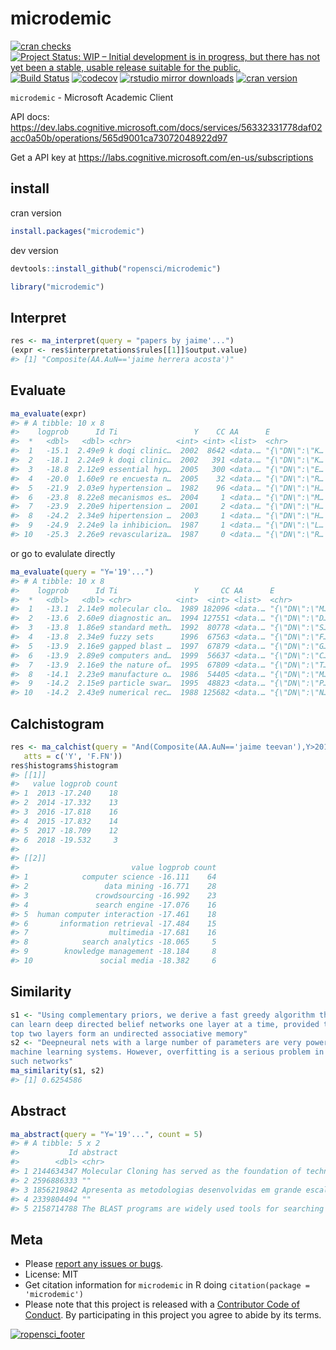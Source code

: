 microdemic
==========



[![cran checks](https://cranchecks.info/badges/worst/microdemic)](https://cranchecks.info/pkgs/microdemic)
[![Project Status: WIP – Initial development is in progress, but there has not yet been a stable, usable release suitable for the public.](http://www.repostatus.org/badges/latest/wip.svg)](http://www.repostatus.org/#wip)
[![Build Status](https://travis-ci.org/ropensci/microdemic.svg?branch=master)](https://travis-ci.org/ropensci/microdemic)
[![codecov](https://codecov.io/gh/ropensci/microdemic/branch/master/graph/badge.svg)](https://codecov.io/gh/ropensci/microdemic)
[![rstudio mirror downloads](https://cranlogs.r-pkg.org/badges/microdemic)](https://github.com/metacran/cranlogs.app)
[![cran version](https://www.r-pkg.org/badges/version/microdemic)](https://cran.r-project.org/package=microdemic)

`microdemic` - Microsoft Academic Client

API docs: <https://dev.labs.cognitive.microsoft.com/docs/services/56332331778daf02acc0a50b/operations/565d9001ca73072048922d97>

Get a API key at <https://labs.cognitive.microsoft.com/en-us/subscriptions>

## install

cran version


```r
install.packages("microdemic")
```

dev version


```r
devtools::install_github("ropensci/microdemic")
```


```r
library("microdemic")
```

## Interpret


```r
res <- ma_interpret(query = "papers by jaime'...")
(expr <- res$interpretations$rules[[1]]$output.value)
#> [1] "Composite(AA.AuN=='jaime herrera acosta')"
```

## Evaluate


```r
ma_evaluate(expr)
#> # A tibble: 10 x 8
#>    logprob      Id Ti                 Y    CC AA      E             J.JN  
#>  *   <dbl>   <dbl> <chr>          <int> <int> <list>  <chr>         <chr> 
#>  1   -15.1  2.49e9 k doqi clinic…  2002  8642 <data.… "{\"DN\":\"K… amer …
#>  2   -18.1  2.24e9 k doqi clinic…  2002   391 <data.… "{\"DN\":\"K… amer …
#>  3   -18.8  2.12e9 essential hyp…  2005   300 <data.… "{\"DN\":\"E… j ame…
#>  4   -20.0  1.60e9 re encuesta n…  2005    32 <data.… "{\"DN\":\"R… rev p…
#>  5   -21.9  2.03e9 hypertension …  1982    96 <data.… "{\"DN\":\"H… kidne…
#>  6   -23.8  8.22e8 mecanismos es…  2004     1 <data.… "{\"DN\":\"M… rev p…
#>  7   -23.9  2.20e9 hipertension …  2001     2 <data.… "{\"DN\":\"H… rev p…
#>  8   -24.2  2.34e9 hipertension …  2003     1 <data.… "{\"DN\":\"H… rev p…
#>  9   -24.9  2.24e9 la inhibicion…  1987     1 <data.… "{\"DN\":\"L… rev i…
#> 10   -25.3  2.26e9 revasculariza…  1987     0 <data.… "{\"DN\":\"R… <NA>
```

or go to evalulate directly


```r
ma_evaluate(query = "Y='19'...")
#> # A tibble: 10 x 8
#>    logprob      Id Ti                 Y     CC AA      E             J.JN 
#>  *   <dbl>   <dbl> <chr>          <int>  <int> <list>  <chr>         <chr>
#>  1   -13.1  2.14e9 molecular clo…  1989 182096 <data.… "{\"DN\":\"M… <NA> 
#>  2   -13.6  2.60e9 diagnostic an…  1994 127551 <data.… "{\"DN\":\"D… <NA> 
#>  3   -13.8  1.86e9 standard meth…  1992  80778 <data.… "{\"DN\":\"S… <NA> 
#>  4   -13.8  2.34e9 fuzzy sets      1996  67563 <data.… "{\"DN\":\"F… <NA> 
#>  5   -13.9  2.16e9 gapped blast …  1997  67879 <data.… "{\"DN\":\"G… nar  
#>  6   -13.9  2.89e9 computers and…  1999  56637 <data.… "{\"DN\":\"C… <NA> 
#>  7   -13.9  2.16e9 the nature of…  1995  67809 <data.… "{\"DN\":\"T… <NA> 
#>  8   -14.1  2.23e9 manufacture o…  1986  54405 <data.… "{\"DN\":\"M… <NA> 
#>  9   -14.2  2.15e9 particle swar…  1995  48823 <data.… "{\"DN\":\"P… <NA> 
#> 10   -14.2  2.43e9 numerical rec…  1988 125682 <data.… "{\"DN\":\"N… <NA>
```

## Calchistogram


```r
res <- ma_calchist(query = "And(Composite(AA.AuN=='jaime teevan'),Y>2012)",
   atts = c('Y', 'F.FN'))
res$histograms$histogram
#> [[1]]
#>   value logprob count
#> 1  2013 -17.240    18
#> 2  2014 -17.332    13
#> 3  2016 -17.818    16
#> 4  2015 -17.832    14
#> 5  2017 -18.709    12
#> 6  2018 -19.532     3
#> 
#> [[2]]
#>                         value logprob count
#> 1            computer science -16.111    64
#> 2                 data mining -16.771    28
#> 3               crowdsourcing -16.992    23
#> 4               search engine -17.076    16
#> 5  human computer interaction -17.461    18
#> 6       information retrieval -17.484    15
#> 7                  multimedia -17.681    16
#> 8            search analytics -18.065     5
#> 9        knowledge management -18.184     8
#> 10               social media -18.382     6
```

## Similarity


```r
s1 <- "Using complementary priors, we derive a fast greedy algorithm that
can learn deep directed belief networks one layer at a time, provided the
top two layers form an undirected associative memory"
s2 <- "Deepneural nets with a large number of parameters are very powerful
machine learning systems. However, overfitting is a serious problem in
such networks"
ma_similarity(s1, s2)
#> [1] 0.6254586
```

## Abstract


```r
ma_abstract(query = "Y='19'...", count = 5)
#> # A tibble: 5 x 2
#>           Id abstract                                                     
#>        <dbl> <chr>                                                        
#> 1 2144634347 Molecular Cloning has served as the foundation of technical …
#> 2 2596886333 ""                                                           
#> 3 1856219842 Apresenta as metodologias desenvolvidas em grande escala par…
#> 4 2339804494 ""                                                           
#> 5 2158714788 The BLAST programs are widely used tools for searching prote…
```


## Meta

* Please [report any issues or bugs](https://github.com/ropensci/microdemic/issues).
* License: MIT
* Get citation information for `microdemic` in R doing `citation(package = 'microdemic')`
* Please note that this project is released with a [Contributor Code of Conduct][coc]. By participating in this project you agree to abide by its terms.

[![ropensci_footer](https://ropensci.org/public_images/github_footer.png)](https://ropensci.org)

[coc]: https://github.com/ropensci/microdemic/blob/master/CODE_OF_CONDUCT.md
